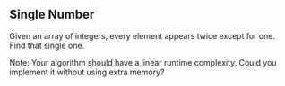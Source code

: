 

Single Number 
---

Given an array of integers, every element appears twice except for one. Find that single one.


Note:
Your algorithm should have a linear runtime complexity. Could you implement it without using extra memory?


